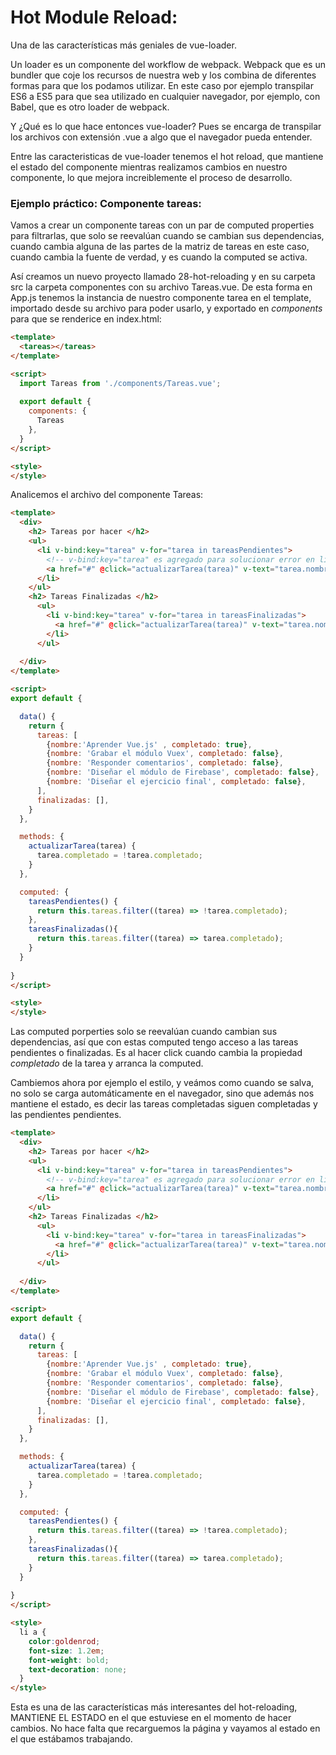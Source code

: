 # Hot Module Reload:

Una de las características más geniales de vue-loader.

Un loader es un componente del workflow de webpack. Webpack que es un bundler que coje los recursos de nuestra web y los combina de diferentes formas para que los podamos utilizar. En este caso por ejemplo transpilar ES6 a ES5 para que sea utilizado en cualquier navegador, por ejemplo, con Babel, que es otro loader de webpack.

Y ¿Qué es lo que hace entonces vue-loader? Pues se encarga de transpilar los archivos con extensión .vue a algo que el navegador pueda entender.

Entre las caracteristicas de vue-loader tenemos el hot reload, que mantiene el estado del componente mientras realizamos cambios en nuestro componente, lo que mejora increiblemente el proceso de desarrollo. 

### Ejemplo práctico: Componente tareas:

Vamos a crear un componente tareas con un par de computed properties para filtrarlas, que solo se reevalúan cuando se cambian sus dependencias, cuando cambia alguna de las partes de la matriz de tareas en este caso, cuando cambia la fuente de verdad, y es cuando la computed se activa.

Así creamos un nuevo proyecto llamado 28-hot-reloading y en su carpeta src la carpeta componentes con su archivo Tareas.vue.
De esta forma en App.js tenemos la instancia de nuestro componente tarea en el template, importado desde su archivo para poder usarlo, y exportado en *components* para que se renderice en index.html:
```html
<template>
  <tareas></tareas>
</template>

<script>
  import Tareas from './components/Tareas.vue';
  
  export default {
    components: {
      Tareas
    },
  }
</script>

<style>
</style>
```
Analicemos el archivo del componente Tareas:
```html
<template>
  <div>
    <h2> Tareas por hacer </h2>
    <ul>
      <li v-bind:key="tarea" v-for="tarea in tareasPendientes"> 
        <!-- v-bind:key="tarea" es agregado para solucionar error en linter -->
        <a href="#" @click="actualizarTarea(tarea)" v-text="tarea.nombre"></a>
      </li>
    </ul>
    <h2> Tareas Finalizadas </h2>
      <ul>
        <li v-bind:key="tarea" v-for="tarea in tareasFinalizadas">
          <a href="#" @click="actualizarTarea(tarea)" v-text="tarea.nombre"></a>
        </li>
      </ul>
    
  </div>
</template>

<script>
export default {

  data() {
    return {
      tareas: [
        {nombre:'Aprender Vue.js' , completado: true},
        {nombre: 'Grabar el módulo Vuex', completado: false},
        {nombre: 'Responder comentarios', completado: false},
        {nombre: 'Diseñar el módulo de Firebase', completado: false},
        {nombre: 'Diseñar el ejercicio final', completado: false},
      ],
      finalizadas: [],
    }
  },

  methods: {
    actualizarTarea(tarea) {
      tarea.completado = !tarea.completado;
    }
  },

  computed: {
    tareasPendientes() {
      return this.tareas.filter((tarea) => !tarea.completado);
    },
    tareasFinalizadas(){
      return this.tareas.filter((tarea) => tarea.completado);
    }
  }
  
}
</script>

<style>
</style>
```
Las computed porperties solo se reevalúan cuando cambian sus dependencias, así que con estas computed tengo acceso a las tareas pendientes o finalizadas. Es al hacer click cuando cambia la propiedad *completado* de la tarea y arranca la computed.

Cambiemos ahora por ejemplo el estilo, y veámos como cuando se salva, no solo se carga automáticamente en el navegador, sino que además nos mantiene el estado, es decir las tareas completadas siguen completadas y las pendientes pendientes. 
```html
<template>
  <div>
    <h2> Tareas por hacer </h2>
    <ul>
      <li v-bind:key="tarea" v-for="tarea in tareasPendientes"> 
        <!-- v-bind:key="tarea" es agregado para solucionar error en linter -->
        <a href="#" @click="actualizarTarea(tarea)" v-text="tarea.nombre"></a>
      </li>
    </ul>
    <h2> Tareas Finalizadas </h2>
      <ul>
        <li v-bind:key="tarea" v-for="tarea in tareasFinalizadas">
          <a href="#" @click="actualizarTarea(tarea)" v-text="tarea.nombre"></a>
        </li>
      </ul>
    
  </div>
</template>

<script>
export default {

  data() {
    return {
      tareas: [
        {nombre:'Aprender Vue.js' , completado: true},
        {nombre: 'Grabar el módulo Vuex', completado: false},
        {nombre: 'Responder comentarios', completado: false},
        {nombre: 'Diseñar el módulo de Firebase', completado: false},
        {nombre: 'Diseñar el ejercicio final', completado: false},
      ],
      finalizadas: [],
    }
  },

  methods: {
    actualizarTarea(tarea) {
      tarea.completado = !tarea.completado;
    }
  },

  computed: {
    tareasPendientes() {
      return this.tareas.filter((tarea) => !tarea.completado);
    },
    tareasFinalizadas(){
      return this.tareas.filter((tarea) => tarea.completado);
    }
  }
  
}
</script>

<style>
  li a {
    color:goldenrod;
    font-size: 1.2em;
    font-weight: bold;
    text-decoration: none;
  }
</style>
```

Esta es una de las características más interesantes del hot-reloading, MANTIENE EL ESTADO en el que estuviese en el momento de hacer cambios. No hace falta que recarguemos la página y vayamos al estado en el que estábamos trabajando.